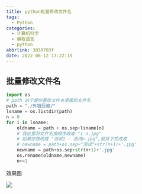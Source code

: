 ```yaml
---
title: python批量修改文件名
tags:
  - Python
categories:
  - 计算机科学
  - 编程语言
  - python
abbrlink: 3050703f
date: 2022-06-12 17:22:15
---
```


## 批量修改文件名

```python 批量修改文件名
import os
# path 这个是你要改文件夹里面的文件名
path = "./外链压缩/"
lsname = os.listdir(path)
n = 0
for i in lsname:
	oldname = path + os.sep+lsname[n]
	# 我这里将文件名按顺序改成 "1-n.jpg"
	# 如果你想改成 "测试1 - 测试n.jpg",就将下式改成
	# newname = path+os.sep+"测试"+str(n+1)+'.jpg'
	newname = path+os.sep+str(n+1)+'.jpg'
	os.rename(oldname,newname)
	n+=1
```

效果图

![](http://hikki.test.upcdn.net/202206122328.jpeg)

